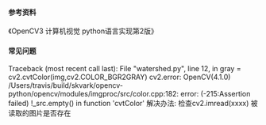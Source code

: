 #### 参考资料
《OpenCV3 计算机视觉 python语言实现第2版》

#### 常见问题
Traceback (most recent call last):
  File "watershed.py", line 12, in <module>
    gray = cv2.cvtColor(img,cv2.COLOR_BGR2GRAY)
cv2.error: OpenCV(4.1.0) /Users/travis/build/skvark/opencv-python/opencv/modules/imgproc/src/color.cpp:182: error: (-215:Assertion failed) !_src.empty() in function 'cvtColor'
解决办法: 检查cv2.imread(xxxx) 被读取的图片是否存在